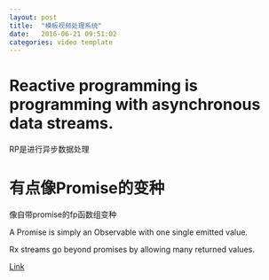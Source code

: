 ```yaml
---
layout: post
title:  "模板视频处理系统"
date:   2016-06-21 09:51:02
categories: video template
---
```


# Reactive programming is programming with asynchronous data streams.
RP是进行异步数据处理

# 有点像Promise的变种
像自带promise的fp函数组变种

A Promise is simply an Observable with one single emitted value. 

Rx streams go beyond promises by allowing many returned values.


[Link](https://gist.github.com/staltz/868e7e9bc2a7b8c1f754#reactive-programming-is-programming-with-asynchronous-data-streams)
